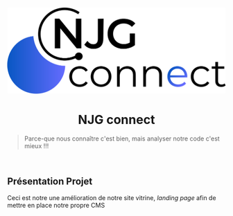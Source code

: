 <p align="center">
    <img alt="icon-njgconnect" src="./src/assets/images/logo.svg" >
</p>
<h1 align="center">NJG connect</h1>

> Parce-que nous connaître c'est bien, mais analyser notre code c'est mieux !!!

<br />

## Présentation Projet

Ceci est notre une amélioration de notre site vitrine, _landing page_ afin de mettre en place notre propre CMS
